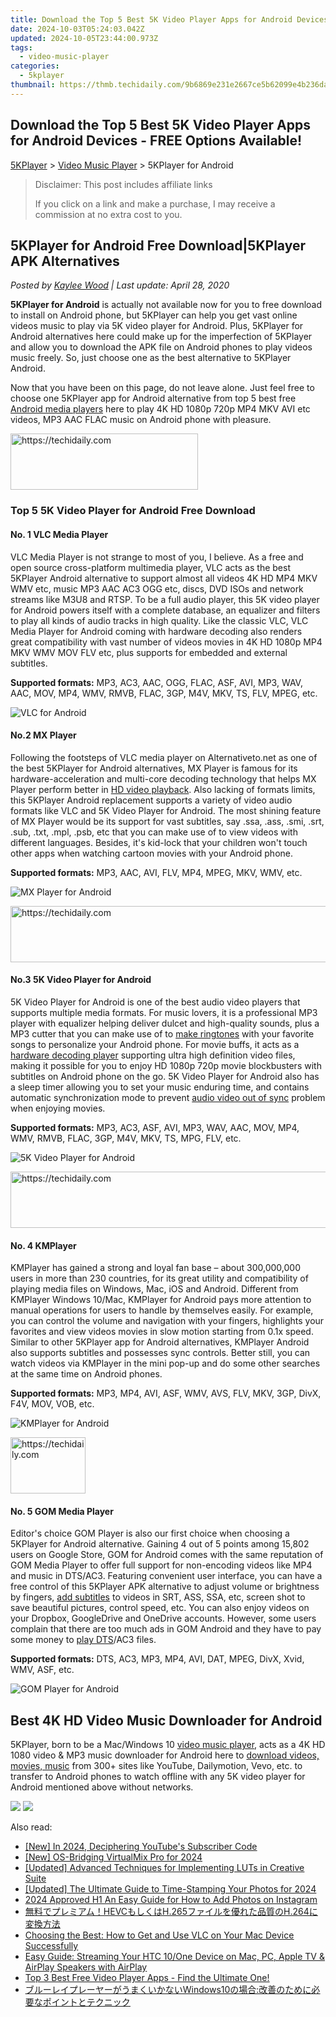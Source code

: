 ```yaml
---
title: Download the Top 5 Best 5K Video Player Apps for Android Devices - FREE Options Available!
date: 2024-10-03T05:24:03.042Z
updated: 2024-10-05T23:44:00.973Z
tags:
  - video-music-player
categories:
  - 5kplayer
thumbnail: https://thmb.techidaily.com/9b6869e231e2667ce5b62099e4b236daaa6b93b4b1b8e67663aad45fe3a9f4b0.png
---
```


## Download the Top 5 Best 5K Video Player Apps for Android Devices - FREE Options Available!

[5KPlayer](https://tools.techidaily.com/5kplayer/products/) \> [Video Music Player](https://tools.techidaily.com/5kplayer/video-music-player/) \> 5KPlayer for Android

>  Disclaimer: This post includes affiliate links
>
>  If you click on a link and make a purchase, I may receive a commission at no extra cost to you.
>

## 5KPlayer for Android Free Download|5KPlayer APK Alternatives

 _Posted by [Kaylee Wood](https://www.quora.com/profile/Amanda-Hu-21) | Last update: April 28, 2020_ 

**5KPlayer for Android** is actually not available now for you to free download to install on Android phone, but 5KPlayer can help you get vast online videos music to play via 5K video player for Android. Plus, 5KPlayer for Android alternatives here could make up for the imperfection of 5KPlayer and allow you to download the APK file on Android phones to play videos music freely. So, just choose one as the best alternative to 5KPlayer Android.

Now that you have been on this page, do not leave alone. Just feel free to choose one 5KPlayer app for Android alternative from top 5 best free [Android media players](https://tools.techidaily.com/5kplayer/video-music-player/) here to play 4K HD 1080p 720p MP4 MKV AVI etc videos, MP3 AAC FLAC music on Android phone with pleasure.

<!-- affiliate ads begin -->
<a href="https://aligracehair.sjv.io/c/5597632/2036496/19272" target="_top" id="2036496">
  <img src="//a.impactradius-go.com/display-ad/19272-2036496" border="0" alt="https://techidaily.com" width="300" height="90"/>
</a>
<img height="0" width="0" src="https://aligracehair.sjv.io/i/5597632/2036496/19272" style="position:absolute;visibility:hidden;" border="0" />
<!-- affiliate ads end -->

### Top 5 5K Video Player for Android Free Download

#### **No. 1 VLC Media Player**

VLC Media Player is not strange to most of you, I believe. As a free and open source cross-platform multimedia player, VLC acts as the best 5KPlayer Android alternative to support almost all videos 4K HD MP4 MKV WMV etc, music MP3 AAC AC3 OGG etc, discs, DVD ISOs and network streams like M3U8 and RTSP. To be a full audio player, this 5K video player for Android powers itself with a complete database, an equalizer and filters to play all kinds of audio tracks in high quality. Like the classic VLC, VLC Media Player for Android coming with hardware decoding also renders great compatibility with vast number of videos movies in 4K HD 1080p MP4 MKV WMV MOV FLV etc, plus supports for embedded and external subtitles.

**Supported formats:** MP3, AC3, AAC, OGG, FLAC, ASF, AVI, MP3, WAV, AAC, MOV, MP4, WMV, RMVB, FLAC, 3GP, M4V, MKV, TS, FLV, MPEG, etc.

![VLC for Android](https://www.5kplayer.com/video-music-player/img/vlc-for-android.jpg) 

#### **No.2 MX Player**

Following the footsteps of VLC media player on Alternativeto.net as one of the best 5KPlayer for Android alternatives, MX Player is famous for its hardware-acceleration and multi-core decoding technology that helps MX Player perform better in [HD video playback](https://tools.techidaily.com/5kplayer/video-music-player/). Also lacking of formats limits, this 5KPlayer Android replacement supports a variety of video audio formats like VLC and 5K Video Player for Android. The most shining feature of MX Player would be its support for vast subtitles, say .ssa, .ass, .smi, .srt, .sub, .txt, .mpl, .psb, etc that you can make use of to view videos with different languages. Besides, it's kid-lock that your children won't touch other apps when watching cartoon movies with your Android phone.

**Supported formats:** MP3, AAC, AVI, FLV, MP4, MPEG, MKV, WMV, etc.

![MX Player for Android](https://www.5kplayer.com/video-music-player/img/mxplayer-tablet.jpg) 

<!-- affiliate ads begin -->
<a href="https://aligracehair.sjv.io/c/5597632/1896532/19272" target="_top" id="1896532">
  <img src="//a.impactradius-go.com/display-ad/19272-1896532" border="0" alt="https://techidaily.com" width="728" height="90"/>
</a>
<img height="0" width="0" src="https://aligracehair.sjv.io/i/5597632/1896532/19272" style="position:absolute;visibility:hidden;" border="0" />
<!-- affiliate ads end -->

#### **No.3 5K Video Player for Android**

5K Video Player for Android is one of the best audio video players that supports multiple media formats. For music lovers, it is a professional MP3 player with equalizer helping deliver dulcet and high-quality sounds, plus a MP3 cutter that you can make use of to [make ringtones](https://tools.techidaily.com/5kplayer/iphone-manager/) with your favorite songs to personalize your Android phone. For movie buffs, it acts as a [hardware decoding player](https://tools.techidaily.com/5kplayer/video-music-player/) supporting ultra high definition video files, making it possible for you to enjoy HD 1080p 720p movie blockbusters with subtitles on Android phone on the go. 5K Video Player for Android also has a sleep timer allowing you to set your music enduring time, and contains automatic synchronization mode to prevent [audio video out of sync](https://tools.techidaily.com/5kplayer/video-music-player/) problem when enjoying movies.

**Supported formats:** MP3, AC3, ASF, AVI, MP3, WAV, AAC, MOV, MP4, WMV, RMVB, FLAC, 3GP, M4V, MKV, TS, MPG, FLV, etc.

![5K Video Player for Android](https://www.5kplayer.com/video-music-player/img/5k-video-player-apk.jpg) 

<!-- affiliate ads begin -->
<a href="https://appsumo.8odi.net/c/5597632/2144283/7443" target="_top" id="2144283">
  <img src="//a.impactradius-go.com/display-ad/7443-2144283" border="0" alt="https://techidaily.com" width="600" height="90"/>
</a>
<img height="0" width="0" src="https://appsumo.8odi.net/i/5597632/2144283/7443" style="position:absolute;visibility:hidden;" border="0" />
<!-- affiliate ads end -->

#### **No. 4 KMPlayer**

KMPlayer has gained a strong and loyal fan base – about 300,000,000 users in more than 230 countries, for its great utility and compatibility of playing media files on Windows, Mac, iOS and Android. Different from KMPlayer Windows 10/Mac, KMPlayer for Android pays more attention to manual operations for users to handle by themselves easily. For example, you can control the volume and navigation with your fingers, highlights your favorites and view videos movies in slow motion starting from 0.1x speed. Similar to other 5KPlayer app for Android alternatives, KMPlayer Android also supports subtitles and possesses sync controls. Better still, you can watch videos via KMPlayer in the mini pop-up and do some other searches at the same time on Android phones.

**Supported formats:**  MP3, MP4, AVI, ASF, WMV, AVS, FLV, MKV, 3GP, DivX, F4V, MOV, VOB, etc.

![KMPlayer for Android](https://www.5kplayer.com/video-music-player/img/kmplayer-tablet.jpg) 

<!-- affiliate ads begin -->
<a href="https://aligracehair.sjv.io/c/5597632/2135407/19272" target="_top" id="2135407">
  <img src="//a.impactradius-go.com/display-ad/19272-2135407" border="0" alt="https://techidaily.com" width="120" height="90"/>
</a>
<img height="0" width="0" src="https://aligracehair.sjv.io/i/5597632/2135407/19272" style="position:absolute;visibility:hidden;" border="0" />
<!-- affiliate ads end -->

#### **No. 5 GOM Media Player**

Editor's choice GOM Player is also our first choice when choosing a 5KPlayer for Android alternative. Gaining 4 out of 5 points among 15,802 users on Google Store, GOM for Android comes with the same reputation of GOM Media Player to offer full support for non-encoding videos like MP4 and music in DTS/AC3\. Featuring convenient user interface, you can have a free control of this 5KPlayer APK alternative to adjust volume or brightness by fingers, [add subtitles](https://tools.techidaily.com/5kplayer/video-music-player/) to videos in SRT, ASS, SSA, etc, screen shot to save beautiful pictures, control speed, etc. You can also enjoy videos on your Dropbox, GoogleDrive and OneDrive accounts. However, some users complain that there are too much ads in GOM Android and they have to pay some money to [play DTS](https://tools.techidaily.com/5kplayer/video-music-player/)/AC3 files.

**Supported formats:** DTS, AC3, MP3, MP4, AVI, DAT, MPEG, DivX, Xvid, WMV, ASF, etc.

![GOM Player for Android](https://www.5kplayer.com/video-music-player/img/gomplayer-playing.jpg) 

## Best 4K HD Video Music Downloader for Android

5KPlayer, born to be a Mac/Windows 10 [video music player](https://tools.techidaily.com/5kplayer/video-music-player/), acts as a 4K HD 1080 video & MP3 music downloader for Android here to [download videos, movies, music](https://tools.techidaily.com/5kplayer/youtube-download/) from 300+ sites like YouTube, Dailymotion, Vevo, etc. to transfer to Android phones to watch offline with any 5K video player for Android mentioned above without networks. 

[![](https://www.5kplayer.com/video-music-player/../button/freedownwhitewin.png)](https://tools.techidaily.com/5kplayer/products/) [![](https://www.5kplayer.com/video-music-player/../button/freedownbackmac.png)](https://tools.techidaily.com/5kplayer/products/)

<ins class="adsbygoogle"
     style="display:block"
     data-ad-format="autorelaxed"
     data-ad-client="ca-pub-7571918770474297"
     data-ad-slot="1223367746"></ins>

<ins class="adsbygoogle"
     style="display:block"
     data-ad-client="ca-pub-7571918770474297"
     data-ad-slot="8358498916"
     data-ad-format="auto"
     data-full-width-responsive="true"></ins>

<span class="atpl-alsoreadstyle">Also read:</span>
<div><ul>
<li><a href="https://youtube-blog.techidaily.com/n-2024-deciphering-youtubes-subscriber-code/"><u>[New] In 2024, Deciphering YouTube's Subscriber Code</u></a></li>
<li><a href="https://article-helps.techidaily.com/new-os-bridging-virtualmix-pro-for-2024/"><u>[New] OS-Bridging VirtualMix Pro for 2024</u></a></li>
<li><a href="https://fox-glue.techidaily.com/updated-advanced-techniques-for-implementing-luts-in-creative-suite/"><u>[Updated] Advanced Techniques for Implementing LUTs in Creative Suite</u></a></li>
<li><a href="https://article-tips.techidaily.com/updated-the-ultimate-guide-to-time-stamping-your-photos-for-2024/"><u>[Updated] The Ultimate Guide to Time-Stamping Your Photos for 2024</u></a></li>
<li><a href="https://extra-lessons.techidaily.com/2024-approved-h1-an-easy-guide-for-how-to-add-photos-on-instagram/"><u>2024 Approved H1 An Easy Guide for How to Add Photos on Instagram</u></a></li>
<li><a href="https://some-approaches.techidaily.com/hevch265h264/"><u>無料でプレミアム！HEVCもしくはH.265ファイルを優れた品質のH.264に変換方法</u></a></li>
<li><a href="https://media-tips.techidaily.com/choosing-the-best-how-to-get-and-use-vlc-on-your-mac-device-successfully/"><u>Choosing the Best: How to Get and Use VLC on Your Mac Device Successfully</u></a></li>
<li><a href="https://media-tips.techidaily.com/easy-guide-streaming-your-htc-10one-device-on-mac-pc-apple-tv-and-airplay-speakers-with-airplay/"><u>Easy Guide: Streaming Your HTC 10/One Device on Mac, PC, Apple TV & AirPlay Speakers with AirPlay</u></a></li>
<li><a href="https://media-tips.techidaily.com/top-3-best-free-video-player-apps-find-the-ultimate-one/"><u>Top 3 Best Free Video Player Apps - Find the Ultimate One!</u></a></li>
<li><a href="https://media-tips.techidaily.com/windows10/"><u>ブルーレイプレーヤーがうまくいかないWindows10の場合:改善のために必要なポイントとテクニック</u></a></li>
</ul></div>

